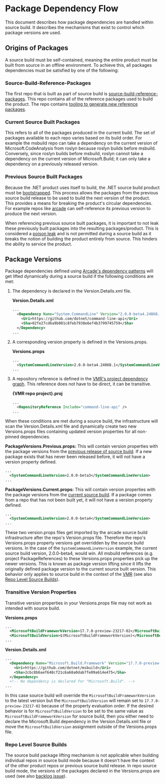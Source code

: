 # Package Dependency Flow

This document describes how package dependencies are handled within source build.
It describes the mechanisms that exist to control which package versions are used.

## Origins of Packages

A source build must be self-contained, meaning the entire product must be built
from source in an offline environment. To achieve this, all packages dependencies must
be satisfied by one of the following:

### Source-Build-Reference-Packages

The first repo that is built as part of source build is
[source-build-reference-packages](https://github.com/dotnet/source-build-reference-packages).
This repo contains all of the reference packages used to build the product. The repo
contains [tooling to generate new reference packages](https://github.com/dotnet/source-build-reference-packages?tab=readme-ov-file#adding-new-packages).

### Current Source Built Packages

This refers to all of the packages produced in the current build. The set of packages
available to each repo varies based on its build order. For example the msbuild repo
can take a dependency on the current version of Microsoft.CodeAnalysis from roslyn
because roslyn builds before msbuild. Conversely, since roslyn builds before msbuild,
roslyn cannot take a dependency on the current version of Microsoft.Build; it can only
take a dependency on a previously released version.

### Previous Source Built Packages

Because the .NET product uses itself to build, the .NET source build product must be
[bootstrapped](./bootstrapping-guidelines.md). This process allows the packages from the
previous source build release to be used to build the next version of the product. This
provides a means for breaking the product's circular dependencies. For example repos like
[arcade](https://github.com/dotnet/arcade) can self-reference its previous version to
produce the next version.

When referencing previous source built packages, it is important to not leak these
previously built packages into the resulting packages/product. This is considered a
[poison leak](./leak-detection.md) and is not permitted during a source build as it
breaks the notion of building the product entirely from source. This hinders the
ability to service the product.

## Package Versions

Package dependencies defined using 
[Arcade's dependency patterns](https://github.com/dotnet/arcade/blob/main/Documentation/Darc.md)
will get lifted dynamically during a source build if the following conditions are met:

1. The dependency is declared in the Version.Details.xml file.

    **Version.Details.xml**

    ```xml
    ...
      <Dependency Name="System.CommandLine" Version="2.0.0-beta4.24068.1">
        <Uri>https://github.com/dotnet/command-line-api</Uri>
        <Sha>02fe27cd6a9b001c8feb7938e6ef4b3799745759</Sha>
      </Dependency>
    ...
    ```

1. A corresponding version property is defined in the Versions.props.

    **Versions.props**

    ```xml
    ...
      <SystemCommandLineVersion>2.0.0-beta4.24068.1</SystemCommandLineVersion>
    ...
    ```

1. A repository reference is defined in the
 [VMR's project dependency graph](https://github.com/dotnet/dotnet/tree/main/repo-projects).
This reference does not have to be direct, it can be transitive.

    **{VMR repo project}.proj**

    ```xml
    ...
      <RepositoryReference Include="command-line-api" />
    ...
    ```

When these conditions are met during a source build, the infrastructure will scan
the Version.Details.xml file and dynamically create two new Versions.props files
containing updated version properties for all non-pinned dependencies.

**PackageVersions.Previous.props:** This will contain version properties with the
package versions from the [previous release of source build](#previous-source-built-packages).
If a new package exists that has never been released before, it will not have a 
version property defined.

```xml
...
  <SystemCommandLineVersion>2.0.0-beta3</SystemCommandLineVersion>
...
```

**PackageVersions.Current.props:** This will contain version properties with the
package versions from the [current source build](#current-source-built-packages).
If a package comes from a repo that has not been built yet, it will not have a version
property defined.

```xml
...
  <SystemCommandLineVersion>2.0.0-beta4</SystemCommandLineVersion>
...
```

These two version.props files get imported by the arcade source build infrastructure after
the repo's Version.props file. Therefore the repo's Versions.props property versions
get overridden by the source build versions. In the case of the `SystemCommandLineVersion`
example, the current source build version, 2.0.0-beta4, would win. All msbuild references 
(e.g. project PackageReferences) to these Versions.props properties pick up the newer 
versions. This is known as package version lifting since it lifts the originally defined
package version to the current source built version. This behavior only applies to source
build in the context of the [VMR](https://github.com/dotnet/dotnet) (see also 
[Repo Level Source Builds](#repo-level-source-builds)).

### Transitive Version Properties

Transitive version properties in your Versions.props file may not work as intended with
source build.

**Versions.props**

```xml
...
  <MicrosoftBuildFrameworkVersion>17.7.0-preview-23217-02</MicrosoftBuildFrameworkPackageVersion>
  <MicrosoftBuildVersion>$(MicrosoftBuildFrameworkVersion)</MicrosoftBuildPackageVersion>
...
```

**Version.Details.xml**

```xml
...
  <Dependency Name="Microsoft.Build.Framework" Version="17.7.0-preview-23217-02">
    <Uri>https://github.com/dotnet/msbuild</Uri>
    <Sha>2cbc8b6aef648cf21c6a68a0dab7fe09a614e475</Sha>
  </Dependency>
  <!-- No dependency is declared for "Microsoft.Build". -->
...
```

In this case source build will override the `MicrosoftBuildFrameworkVersion` to the
latest version but the `MicrosoftBuildVersion` will remain set to `17.7.0-preview-23217-02`
because of the property evaluation order. If the desired behavior is for
`MicrosoftBuildVersion` to be set to the same value as `MicrosoftBuildFrameworkVersion`
for source build, then you either need to declare the Microsoft.Build dependency
in the Version.Details.xml file or move the `MicrosoftBuildVersion` assignment outside
of the Versions.props file.

### Repo Level Source Builds

The source build package lifting mechanism is not applicable when building individual
repos in source build mode because it doesn't have the context of the other product
repos or previous source build release. In repo source build mode, the versions of the
packages declared in the Versions.props are used (see also 
[backlog issue](https://github.com/dotnet/source-build/issues/3562)).
